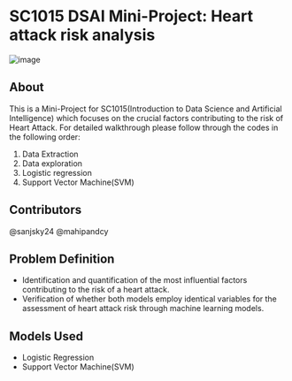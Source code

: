 # SC1015 DSAI Mini-Project: Heart attack risk analysis

![image](file:///Users/sanjana/Downloads/CLICK%20HERE%20(1).png)

## About 
This is a Mini-Project for SC1015(Introduction to Data Science and Artificial Intelligence) which focuses on the crucial factors contributing to the risk of Heart Attack.
For detailed walkthrough please follow through the codes in the following order:

1. Data Extraction
2. Data exploration
3. Logistic regression
4. Support Vector Machine(SVM)

## Contributors
@sanjsky24
@mahipandcy

## Problem Definition 
- Identification and quantification of the most influential factors contributing to the risk of a heart attack.
- Verification of whether both models employ identical variables for the assessment of heart attack risk through machine learning models.

## Models Used
- Logistic Regression
- Support Vector Machine(SVM)



